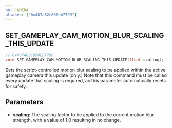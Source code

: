 ```yaml
---
ns: CAMERA
aliases: ["0x487a82c650eb7799"]
---
```

## SET_GAMEPLAY_CAM_MOTION_BLUR_SCALING_THIS_UPDATE

```c
// 0x487A82C650EB7799
void SET_GAMEPLAY_CAM_MOTION_BLUR_SCALING_THIS_UPDATE(float scaling);
```

Sets the script-controlled motion blur scaling to be applied within the active gameplay camera this update (only.) Note that this command must be called every update that scaling is required, as this parameter automatically resets for safety.


## Parameters
* **scaling**: The scaling factor to be applied to the current motion blur strength, with a value of 1.0 resulting in no change.
